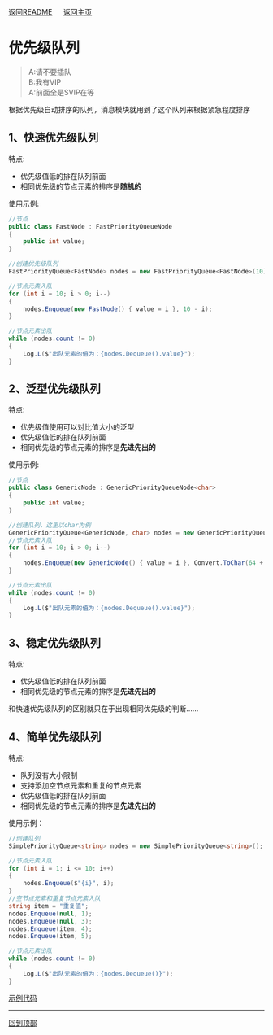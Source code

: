 [返回README](../README.md) &emsp; [返回主页](https://github.com/OnClick9927/IFramework)

# 优先级队列
> A:请不要插队<br>
B:我有VIP<br>
A:前面全是SVIP在等

根据优先级自动排序的队列，消息模块就用到了这个队列来根据紧急程度排序

## 1、快速优先级队列

特点:
* 优先级值低的排在队列前面
* 相同优先级的节点元素的排序是**随机的**

使用示例:
``` csharp
//节点
public class FastNode : FastPriorityQueueNode
{
    public int value;
}

//创建优先级队列
FastPriorityQueue<FastNode> nodes = new FastPriorityQueue<FastNode>(10);

//节点元素入队
for (int i = 10; i > 0; i--)
{
    nodes.Enqueue(new FastNode() { value = i }, 10 - i);
}

//节点元素出队
while (nodes.count != 0)
{
    Log.L($"出队元素的值为：{nodes.Dequeue().value}");
}
```

## 2、泛型优先级队列
特点:
* 优先级值使用可以对比值大小的泛型
* 优先级值低的排在队列前面
* 相同优先级的节点元素的排序是**先进先出的**

使用示例:
``` csharp
//节点
public class GenericNode : GenericPriorityQueueNode<char>
{
    public int value;
}

//创建队列，这里以char为例
GenericPriorityQueue<GenericNode, char> nodes = new GenericPriorityQueue<GenericNode, char>(10);
//节点元素入队
for (int i = 10; i > 0; i--)
{
    nodes.Enqueue(new GenericNode() { value = i }, Convert.ToChar(64 + i));
}

//节点元素出队
while (nodes.count != 0)
{
    Log.L($"出队元素的值为：{nodes.Dequeue().value}");
}
```

## 3、稳定优先级队列
特点:
* 优先级值低的排在队列前面
* 相同优先级的节点元素的排序是**先进先出的**

和快速优先级队列的区别就只在于出现相同优先级的判断……

## 4、简单优先级队列
特点:
* 队列没有大小限制
* 支持添加空节点元素和重复的节点元素
* 优先级值低的排在队列前面
* 相同优先级的节点元素的排序是**先进先出的**


使用示例：
``` csharp
//创建队列
SimplePriorityQueue<string> nodes = new SimplePriorityQueue<string>();

//节点元素入队
for (int i = 1; i <= 10; i++)
{
    nodes.Enqueue($"{i}", i);
}
//空节点元素和重复节点元素入队
string item = "重复值";
nodes.Enqueue(null, 1);
nodes.Enqueue(null, 3);
nodes.Enqueue(item, 4);
nodes.Enqueue(item, 5);

//节点元素出队
while (nodes.count != 0)
{
    Log.L($"出队元素的值为：{nodes.Dequeue()}");
}
```
[示例代码](https://github.com/OnClick9927/IFramework_CS/blob/master/Framework/Example/Examples/PriorityQueueTest.cs)

---
[回到顶部](#)

